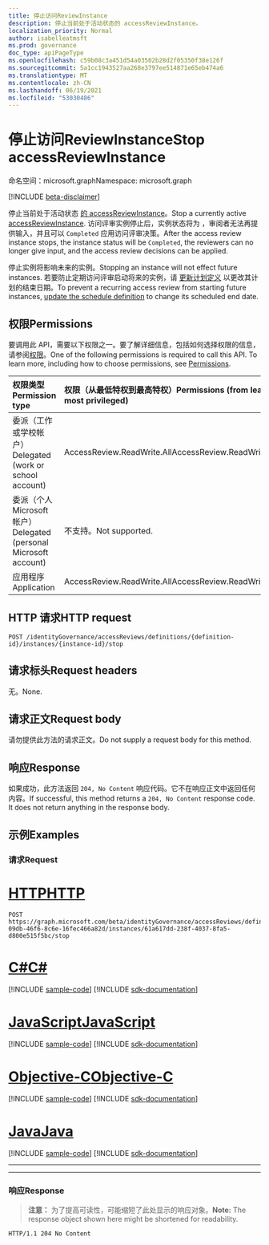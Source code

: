 ```yaml
---
title: 停止访问ReviewInstance
description: 停止当前处于活动状态的 accessReviewInstance。
localization_priority: Normal
author: isabelleatmsft
ms.prod: governance
doc_type: apiPageType
ms.openlocfilehash: c59b08c3a451d54a03502b28d2f05350f38e126f
ms.sourcegitcommit: 5a1cc1943527aa268e3797ee514871e65eb474a6
ms.translationtype: MT
ms.contentlocale: zh-CN
ms.lasthandoff: 06/19/2021
ms.locfileid: "53030486"
---
```

# <a name="stop-accessreviewinstance"></a><span data-ttu-id="d1aa2-103">停止访问ReviewInstance</span><span class="sxs-lookup"><span data-stu-id="d1aa2-103">Stop accessReviewInstance</span></span>

<span data-ttu-id="d1aa2-104">命名空间：microsoft.graph</span><span class="sxs-lookup"><span data-stu-id="d1aa2-104">Namespace: microsoft.graph</span></span>

[!INCLUDE [beta-disclaimer](../../includes/beta-disclaimer.md)]

<span data-ttu-id="d1aa2-105">停止当前处于活动状态 [的 accessReviewInstance](../resources/accessreviewinstance.md)。</span><span class="sxs-lookup"><span data-stu-id="d1aa2-105">Stop a currently active [accessReviewInstance](../resources/accessreviewinstance.md).</span></span> <span data-ttu-id="d1aa2-106">访问评审实例停止后，实例状态将为 ，审阅者无法再提供输入，并且可以 `Completed` 应用访问评审决策。</span><span class="sxs-lookup"><span data-stu-id="d1aa2-106">After the access review instance stops, the instance status will be `Completed`, the reviewers can no longer give input, and the access review decisions can be applied.</span></span>

<span data-ttu-id="d1aa2-107">停止实例将影响未来的实例。</span><span class="sxs-lookup"><span data-stu-id="d1aa2-107">Stopping an instance will not effect future instances.</span></span> <span data-ttu-id="d1aa2-108">若要防止定期访问评审启动将来的实例，请 [更新计划定义](accessreviewscheduledefinition-update.md) 以更改其计划的结束日期。</span><span class="sxs-lookup"><span data-stu-id="d1aa2-108">To prevent a recurring access review from starting future instances, [update the schedule definition](accessreviewscheduledefinition-update.md) to change its scheduled end date.</span></span>

## <a name="permissions"></a><span data-ttu-id="d1aa2-109">权限</span><span class="sxs-lookup"><span data-stu-id="d1aa2-109">Permissions</span></span>
<span data-ttu-id="d1aa2-p103">要调用此 API，需要以下权限之一。要了解详细信息，包括如何选择权限的信息，请参阅[权限](/graph/permissions-reference)。</span><span class="sxs-lookup"><span data-stu-id="d1aa2-p103">One of the following permissions is required to call this API. To learn more, including how to choose permissions, see [Permissions](/graph/permissions-reference).</span></span>

|<span data-ttu-id="d1aa2-112">权限类型</span><span class="sxs-lookup"><span data-stu-id="d1aa2-112">Permission type</span></span>                        | <span data-ttu-id="d1aa2-113">权限（从最低特权到最高特权）</span><span class="sxs-lookup"><span data-stu-id="d1aa2-113">Permissions (from least to most privileged)</span></span>              |
|:--------------------------------------|:---------------------------------------------------------|
|<span data-ttu-id="d1aa2-114">委派（工作或学校帐户）</span><span class="sxs-lookup"><span data-stu-id="d1aa2-114">Delegated (work or school account)</span></span>     | <span data-ttu-id="d1aa2-115">AccessReview.ReadWrite.All</span><span class="sxs-lookup"><span data-stu-id="d1aa2-115">AccessReview.ReadWrite.All</span></span> |
|<span data-ttu-id="d1aa2-116">委派（个人 Microsoft 帐户）</span><span class="sxs-lookup"><span data-stu-id="d1aa2-116">Delegated (personal Microsoft account)</span></span>|<span data-ttu-id="d1aa2-117">不支持。</span><span class="sxs-lookup"><span data-stu-id="d1aa2-117">Not supported.</span></span>|
|<span data-ttu-id="d1aa2-118">应用程序</span><span class="sxs-lookup"><span data-stu-id="d1aa2-118">Application</span></span>                            | <span data-ttu-id="d1aa2-119">AccessReview.ReadWrite.All</span><span class="sxs-lookup"><span data-stu-id="d1aa2-119">AccessReview.ReadWrite.All</span></span> |

## <a name="http-request"></a><span data-ttu-id="d1aa2-120">HTTP 请求</span><span class="sxs-lookup"><span data-stu-id="d1aa2-120">HTTP request</span></span>
<!-- { "blockType": "ignored" } -->
```http
POST /identityGovernance/accessReviews/definitions/{definition-id}/instances/{instance-id}/stop
```

## <a name="request-headers"></a><span data-ttu-id="d1aa2-121">请求标头</span><span class="sxs-lookup"><span data-stu-id="d1aa2-121">Request headers</span></span>
<span data-ttu-id="d1aa2-122">无。</span><span class="sxs-lookup"><span data-stu-id="d1aa2-122">None.</span></span>

## <a name="request-body"></a><span data-ttu-id="d1aa2-123">请求正文</span><span class="sxs-lookup"><span data-stu-id="d1aa2-123">Request body</span></span>
<span data-ttu-id="d1aa2-124">请勿提供此方法的请求正文。</span><span class="sxs-lookup"><span data-stu-id="d1aa2-124">Do not supply a request body for this method.</span></span>

## <a name="response"></a><span data-ttu-id="d1aa2-125">响应</span><span class="sxs-lookup"><span data-stu-id="d1aa2-125">Response</span></span>
<span data-ttu-id="d1aa2-p104">如果成功，此方法返回 `204, No Content` 响应代码。它不在响应正文中返回任何内容。</span><span class="sxs-lookup"><span data-stu-id="d1aa2-p104">If successful, this method returns a `204, No Content` response code. It does not return anything in the response body.</span></span>

## <a name="examples"></a><span data-ttu-id="d1aa2-128">示例</span><span class="sxs-lookup"><span data-stu-id="d1aa2-128">Examples</span></span>
### <a name="request"></a><span data-ttu-id="d1aa2-129">请求</span><span class="sxs-lookup"><span data-stu-id="d1aa2-129">Request</span></span>


# <a name="http"></a>[<span data-ttu-id="d1aa2-130">HTTP</span><span class="sxs-lookup"><span data-stu-id="d1aa2-130">HTTP</span></span>](#tab/http)
<!-- {
  "blockType": "request",
  "name": "stop_accessReviewInstance"
}-->
```http
POST https://graph.microsoft.com/beta/identityGovernance/accessReviews/definitions/2b83cc42-09db-46f6-8c6e-16fec466a82d/instances/61a617dd-238f-4037-8fa5-d800e515f5bc/stop
```
# <a name="c"></a>[<span data-ttu-id="d1aa2-131">C#</span><span class="sxs-lookup"><span data-stu-id="d1aa2-131">C#</span></span>](#tab/csharp)
[!INCLUDE [sample-code](../includes/snippets/csharp/stop-accessreviewinstance-csharp-snippets.md)]
[!INCLUDE [sdk-documentation](../includes/snippets/snippets-sdk-documentation-link.md)]

# <a name="javascript"></a>[<span data-ttu-id="d1aa2-132">JavaScript</span><span class="sxs-lookup"><span data-stu-id="d1aa2-132">JavaScript</span></span>](#tab/javascript)
[!INCLUDE [sample-code](../includes/snippets/javascript/stop-accessreviewinstance-javascript-snippets.md)]
[!INCLUDE [sdk-documentation](../includes/snippets/snippets-sdk-documentation-link.md)]

# <a name="objective-c"></a>[<span data-ttu-id="d1aa2-133">Objective-C</span><span class="sxs-lookup"><span data-stu-id="d1aa2-133">Objective-C</span></span>](#tab/objc)
[!INCLUDE [sample-code](../includes/snippets/objc/stop-accessreviewinstance-objc-snippets.md)]
[!INCLUDE [sdk-documentation](../includes/snippets/snippets-sdk-documentation-link.md)]

# <a name="java"></a>[<span data-ttu-id="d1aa2-134">Java</span><span class="sxs-lookup"><span data-stu-id="d1aa2-134">Java</span></span>](#tab/java)
[!INCLUDE [sample-code](../includes/snippets/java/stop-accessreviewinstance-java-snippets.md)]
[!INCLUDE [sdk-documentation](../includes/snippets/snippets-sdk-documentation-link.md)]

---


---

### <a name="response"></a><span data-ttu-id="d1aa2-135">响应</span><span class="sxs-lookup"><span data-stu-id="d1aa2-135">Response</span></span>
><span data-ttu-id="d1aa2-136">**注意：** 为了提高可读性，可能缩短了此处显示的响应对象。</span><span class="sxs-lookup"><span data-stu-id="d1aa2-136">**Note:** The response object shown here might be shortened for readability.</span></span>
<!-- {
  "blockType": "response",
  "truncated": false
} -->
```http
HTTP/1.1 204 No Content
```

<!--
{
  "type": "#page.annotation",
  "description": "Stop accessReviewInstance",
  "keywords": "",
  "section": "documentation",
  "tocPath": "",
  "suppressions": [
  ]
}
-->
